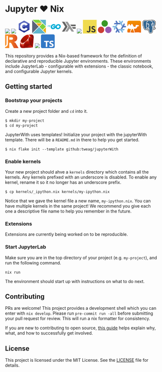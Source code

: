 # Jupyter :heart: Nix

<p float="left">
  <img src="kernels/ansible/logo64.png" width="45" />
  <img src="kernels/bash/logo64.png" width="45" />
  <img src="kernels/c/logo64.png" width="45" />
  <!-- <img src="kernels/cpp/logo64.png" width="45" /> -->
  <img src="kernels/elm/logo64.png" width="45" />
  <img src="kernels/go/logo64.png" width="45" />
  <img src="kernels/ihaskell/logo64.png" width="45" />
  <img src="kernels/ipython/logo64.png" width="45" />
  <img src="kernels/javascript/logo64.png" width="45" />
  <img src="kernels/julia/logo64.png" width="45" />
  <img src="kernels/nix/logo64.png" width="45" />
  <img src="kernels/ocaml/logo64.png" width="45" />
  <img src="kernels/postgres/logo64.png" width="45" />
  <img src="kernels/r/logo64.png" width="45" />
  <img src="kernels/ruby/logo64.png" width="45" />
  <img src="kernels/rust/logo64.png" width="45" />
  <img src="kernels/typescript/logo64.png" width="45" />
</p>


This repository provides a Nix-based framework for the definition of
declarative and reproducible Jupyter environments. These environments
include JupyterLab - configurable with extensions - the classic notebook,
and configurable Jupyter kernels.


## Getting started


### Bootstrap your projects

Create a new project folder and `cd` into it.

```shell
$ mkdir my-project
$ cd my-project
```

JupyterWith uses templates! Initialize your project with the jupyterWith template. There will be a `README.md` in there to help you get started.

```shell
$ nix flake init --template github:tweag/jupyterWith
```

### Enable kernels

Your new project should ahve a `kernels` directory which contains all the kernels. Any kernels prefixed with an underscore is disabled. To enable any kernel, rename it so it no longer has an underscore prefix.

```shell
$ cp kernels/_ipython.nix kernels/my-ipython.nix
```

Notice that we gave the kernel file a new name, `my-ipython.nix`. You can have multiple kernels in the same project! We recommend you give each one a descriptive file name to help you remember in the future.

### Extensions

Extensions are currently being worked on to be reproducible.

### Start JupyterLab

Make sure you are in the top directory of your project (e.g. `my-project`), and run the following command.

```shell
nix run
```

The environment should start up with instructions on what to do next.

## Contributing

PRs are welcome! This project provides a development shell which you can enter with `nix develop`. Please run `pre-commit run -all` before submitting your pull request for review. This will run a nix formatter for consistency.

If you are new to contributing to open source, [this guide](https://opensource.guide/how-to-contribute/) helps explain why, what, and how to successfully get involved.

## License

This project is licensed under the MIT License. See the [LICENSE](LICENSE) file for details.
